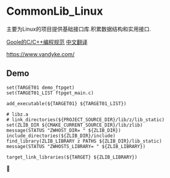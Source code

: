# CommonLib_Linux
主要为Linux的项目提供基础接口库.积累数据结构和实用接口.

[Goole的C/C++编程规范](https://google.github.io/styleguide/cppguide.html)
[中文翻译](https://zh-google-styleguide.readthedocs.io/en/latest/google-cpp-styleguide/naming/#general-naming-rules)

https://www.vandyke.com/

## Demo 
```
set(TARGET01 demo_ftpget)
set(TARGET01_LIST ftpget_main.c)

add_executable(${TARGET01} ${TARGET01_LIST})
```

```
# libz.a
# link_directories(${PROJECT_SOURCE_DIR}/lib/z/lib_static)
set(ZLIB_DIR ${CMAKE_CURRENT_SOURCE_DIR}/lib/zlib)
message(STATUS "ZWHOST_DIR= " ${ZLIB_DIR})
include_directories(${ZLIB_DIR}/include)
find_library(ZLIB_LIBRARY z PATHS ${ZLIB_DIR}/lib_static)
message(STATUS "ZWHOSTS_LIBRARY= " ${ZLIB_LIBRARY})
```

```
target_link_libraries(${TARGET} ${ZLIB_LIBRARY})
```




